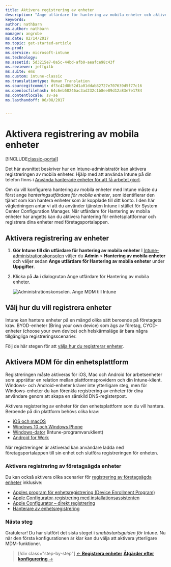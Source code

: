 ```yaml
---
title: Aktivera registrering av enheter
description: "Ange utfärdare för hantering av mobila enheter och aktivera registrering av iOS-, Windows-, Android- och Mac-enheter."
keywords: 
author: nathbarn
ms.author: nathbarn
manager: angrobe
ms.date: 02/14/2017
ms.topic: get-started-article
ms.prod: 
ms.service: microsoft-intune
ms.technology: 
ms.assetid: 5d3215e7-0a5c-44bd-afb0-aeafce98c43f
ms.reviewer: jeffgilb
ms.suite: ems
ms.custom: intune-classic
ms.translationtype: Human Translation
ms.sourcegitcommit: df3c42d8b52d1a01ddab82727e707639d5f77c16
ms.openlocfilehash: 64c6eb58246ac3ad232c1b8ee89d12a83e7e1784
ms.contentlocale: sv-se
ms.lasthandoff: 06/08/2017


---
```


# <a name="enable-enrollment-for-mobile-devices"></a>Aktivera registrering av mobila enheter

[!INCLUDE[classic-portal](../includes/classic-portal.md)]

Det här avsnittet beskriver hur en Intune-administratör kan aktivera registreringen av mobila enheter. Hjälp med att använda Intune på din telefon finns i [Använda hanterade enheter för att få arbetet gjort](https://docs.microsoft.com/intune-user-help/company-portal-frequently-asked-questions).

Om du vill konfigurera hantering av mobila enheter med Intune måste du först ange *hanteringsutfärdare för mobila enheter*, som identifierar den tjänst som kan hantera enheter som är kopplade till ditt konto. I den här vägledningen antar vi att du använder tjänsten Intune i stället för System Center Configuration Manager. När utfärdare för Hantering av mobila enheter har angetts kan du aktivera hantering för enhetsplattformar och registrera dina enheter med företagsportalappen.

## <a name="enable-device-enrollment"></a>Aktivera registrering av enheter

1. **Gör Intune till din utfärdare för hantering av mobila enheter**
    I [Intune-administrationskonsolen](https://manage.microsoft.com/) väljer du **Admin** > **Hantering av mobila enheter** och väljer sedan **Ange utfärdare för Hantering av mobila enheter** under **Uppgifter**.  

2. Klicka på **Ja** i dialogrutan Ange utfärdare för Hantering av mobila enheter.

    ![Administrationskonsolen. Ange MDM till Intune](../media/intune-mdm-authority.png)

## <a name="choose-how-to-enroll-devices"></a>Välj hur du vill registrera enheter

Intune kan hantera enheter på en mängd olika sätt beroende på företagets krav. BYOD-enheter (Bring your own device) som ägs av företag, CYOD-enheter (choose your own device) och helskärmsläge är bara några tillgängliga registreringsscenarier.

Följ de här stegen för att [välja hur du registrerar enheter](choose-how-to-enroll-devices1.md).

## <a name="enable-mdm-for-your-device-platform"></a>Aktivera MDM för din enhetsplattform
Registreringen måste aktiveras för iOS, Mac och Android för arbetsenheter som upprättar en relation mellan plattformsprovidern och din Intune-klient. Windows- och Android-enheter kräver inte ytterligare steg, men för Windows-enheter du kan förenkla registrering av enheter för dina användare genom att skapa en särskild DNS-registerpost.

Aktivera registrering av enheter för den enhetsplattform som du vill hantera. Beroende på din plattform behövs olika krav:

- [iOS och macOS](/intune-classic/deploy-use/set-up-ios-and-mac-management-with-microsoft-intune)
- [Windows 10 och Windows Phone](/intune-classic/deploy-use/set-up-windows-device-management-with-microsoft-intune)
- [Windows-dator](/intune-classic/deploy-use/manage-windows-pcs-with-microsoft-intune) (Intune-programvaruklient)
- [Android for Work](/intune-classic/deploy-use/set-up-android-for-work)

När registreringen är aktiverad kan användare ladda ned företagsportalappen till sin enhet och slutföra registreringen för enheten.

### <a name="enable-company-owned-device-enrollment"></a>Aktivera registrering av företagsägda enheter
Du kan också aktivera olika scenarier för [registrering av företagsägda enheter](/intune-classic/deploy-use/manage-corporate-owned-devices) inklusive:
- [Apples program för enhetsregistrering (Device Enrollment Program)](/intune-classic/deploy-use/ios-device-enrollment-program-in-microsoft-intune)
- [Apple Configurator-registrering med installationsassistenten](/intune-classic/deploy-use/ios-setup-assistant-enrollment-in-microsoft-intune)
- [Apple Configurator – direkt registrering](/intune-classic/deploy-use/ios-direct-enrollment-in-microsoft-intune)
- [Hanterare av enhetsregistrering](/intune-classic/deploy-use/enroll-corporate-owned-devices-with-the-device-enrollment-manager-in-microsoft-intune)

### <a name="next-steps"></a>Nästa steg
Gratulerar! Du har slutfört det sista steget i *snabbstartsguiden för Intune*. Nu när den första konfigurationen är klar kan du välja att aktivera ytterligare MDM-funktioner.

>[!div class="step-by-step"]
>[&larr; **Registrera enheter**](.\start-with-a-paid-subscription-to-microsoft-intune-step-8.md) [**Åtgärder efter konfigurering** &rarr;](.\post-configuration-tasks.md)  

